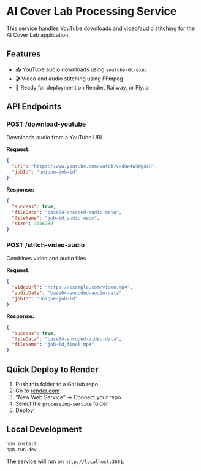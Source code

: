 # AI Cover Lab Processing Service

This service handles YouTube downloads and video/audio stitching for the AI Cover Lab application.

## Features

- 📥 YouTube audio downloads using `youtube-dl-exec`
- 🎬 Video and audio stitching using FFmpeg
- 🚀 Ready for deployment on Render, Railway, or Fly.io

## API Endpoints

### POST /download-youtube
Downloads audio from a YouTube URL.

**Request:**
```json
{
  "url": "https://www.youtube.com/watch?v=dQw4w9WgXcQ",
  "jobId": "unique-job-id"
}
```

**Response:**
```json
{
  "success": true,
  "fileData": "base64-encoded-audio-data",
  "fileName": "job-id_audio.webm",
  "size": 3456789
}
```

### POST /stitch-video-audio
Combines video and audio files.

**Request:**
```json
{
  "videoUrl": "https://example.com/video.mp4",
  "audioData": "base64-encoded-audio-data",
  "jobId": "unique-job-id"
}
```

**Response:**
```json
{
  "success": true,
  "fileData": "base64-encoded-video-data",
  "fileName": "job-id_final.mp4"
}
```

## Quick Deploy to Render

1. Push this folder to a GitHub repo
2. Go to [render.com](https://render.com)
3. "New Web Service" → Connect your repo
4. Select the `processing-service` folder
5. Deploy!

## Local Development

```bash
npm install
npm run dev
```

The service will run on `http://localhost:3001`.